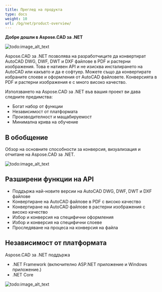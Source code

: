 ```yaml
---
title: Преглед на продукта
type: docs
weight: 10
url: /bg/net/product-overview/
---
```


**Добре дошли в Aspose.CAD за .NET**

![todo:image_alt_text](product-overview_1)

Aspose.CAD за .NET позволява на разработчиците да конвертират AutoCAD DWG, DWF, DWT и DXF файлове в PDF и растерни изображения. Това е нативен API и не изисква инсталирането на AutoCAD или какъвто и да е софтуер. Можете също да конвертирате избраните слоеве и оформления от AutoCAD файловете. Конверсията в PDF и растерни изображения е с много високо качество.

Използването на Aspose.CAD за .NET във вашия проект ви дава следните предимства:

- Богат набор от функции
- Независимост от платформата
- Производителност и мащабируемост
- Минимална крива на обучение




## **В обобщение**
Обзор на основните способности за конверсия, визуализация и отчитане на Aspose.CAD за .NET.

![todo:image_alt_text](product-overview_2.png)
## **Разширени функции на API**
- Поддържа най-новите версии на AutoCAD DWG, DWF, DWT и DXF файлове
- Конвертиране на AutoCAD файлове в PDF с високо качество
- Конвертиране на AutoCAD файлове в растерни изображения с високо качество
- Избор и конверсия на специфични оформления
- Избор и конверсия на специфични слоеве
- Проследяване на процеса на конверсия на файла
## **Независимост от платформата**
Aspose.CAD за .NET поддържа

- .NET Framework (включително ASP.NET приложение и Windows приложение.)
- .NET Core

![todo:image_alt_text](product-overview_3.png)
